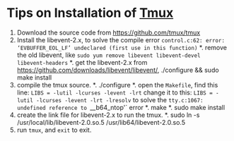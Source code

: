 Tips on Installation of [Tmux](https://github.com/tmux/tmux)
=================



1. Download the source code from https://github.com/tmux/tmux
2. Install the libevent-2.x, to solve the compile error `control.c:62: error: ‘EVBUFFER_EOL_LF’ undeclared (first use in this function)`
    *. remove the old libevent, like `sudo yum remove libevent libevent-devel libevent-headers`
    *. get the libevent-2.x from https://github.com/downloads/libevent/libevent/, ./configure && sudo make install
3. compile the tmux source.
    *. ./configure
    *. open the `Makefile`, find this line:
        `LIBS = -lutil -lcurses -levent -lrt`
        change it to this:
        `LIBS = -lutil -lcurses -levent -lrt -lresolv`
        to solve the `tty.c:1067: undefined reference to `__b64_ntop'` error
    *. make
    *. sudo make install
4. create the link file for libevent-2.x to run the tmux.
    *. sudo ln -s /usr/local/lib/libevent-2.0.so.5 /usr/lib64/libevent-2.0.so.5
5. run `tmux`, and `exit` to exit.